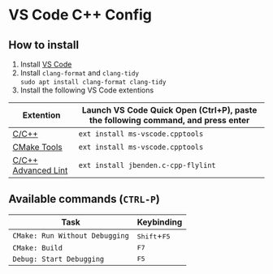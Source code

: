 # VS Code C++ Config

## How to install
1. Install [VS Code](https://code.visualstudio.com/)
1. Install `clang-format` and `clang-tidy`<br/>
  `sudo apt install clang-format clang-tidy`
1. Install the following VS Code extentions

| Extention | Launch VS Code Quick Open (Ctrl+P), paste the following command, and press enter
| --------- | --------------------------------------------------------------------------------
|[C/C++](https://marketplace.visualstudio.com/items?itemName=ms-vscode.cpptools)|`ext install ms-vscode.cpptools` |
|[CMake Tools](https://marketplace.visualstudio.com/items?itemName=ms-vscode.cmake-tools)|`ext install ms-vscode.cpptools` |
|[C/C++ Advanced Lint](https://marketplace.visualstudio.com/items?itemName=jbenden.c-cpp-flylint)|`ext install jbenden.c-cpp-flylint` |
## Available commands (`CTRL-P`)
| Task                           | Keybinding                       |
| ------------------------------ | -------------------------------- |
| `CMake: Run Without Debugging` | <kbd>Shift</kbd>+<kbd>F5</kbd>   |
| `CMake: Build`                 | <kbd>F7</kbd>                    |
| `Debug: Start Debugging`       | <kbd>F5</kbd>                    |
